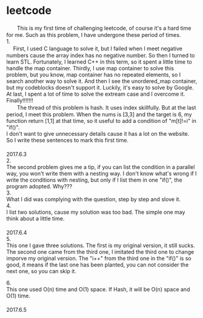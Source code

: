 # leetcode<br>
　　This is my first time of challenging leetcode, of course it's a hard time for me. Such as this problem, I have undergone these period of times.<br>
1.<br>　
First, I used C language to solve it, but I failed when I meet negative numbers cause the array index has no negative number. So then I turned to learn STL. Fortunately, I learned C++ in this term, so it spent a little time to handle the map container. Thirdly, I use map container to solve this problem, but you know, map container has no repeated elements, so I search another way to solve it. And then I see the unordered_map container, but my codeblocks doesn't support it. Luckily, it's easy to solve by Google. At last, I spent a lot of time to solve the extream case and I overcome it. Finally!!!!!!!<br>
　　The thread of this problem is hash. It uses index skillfully. But at the last period, I meet this problem. When the nums is [3,3] and the target is 6, my function return [1,1] at that time, so it useful to add a condition of "m[t]!=i" in "if()".<br>
I don't want to give unnecessary details cause it has a lot on the website. So I write these sentences to mark this first time.<br>
　　　　　　　　　　　　　　　　　　　　　　　　　　　　　　　　　　　　　　　　　　　　　　　　　　　2017.6.3<br>
2.<br>
The second problem gives me a tip, if you can list the condition in a parallel way, you won't write them with a nesting way. I don't know what's wrong if I write the conditions with nesting, but only if I list them in one "if()", the program adopted. Why???<br>
3.<br>
What I did was complying with the question, step by step and slove it.<br>
4.<br>
I list two solutions, cause my solution was too bad. The simple one may think about a little time.<br>
　　　　　　　　　　　　　　　　　　　　　　　　　　　　　　　　　　　　　　　　　　　　　　　　　　　2017.6.4<br>
5.<br>
This one I gave three solutions. The first is my original version, it still sucks. The second one came from the third one, I imitated the third one to change imporve my original version. The "i++" from the third one in the "if()" is so good, it means if the last one has been planted, you can not consider the next one, so you can skip it.<br>

6.<br>
This one used O(n) time and O(1) space. If Hash, it will be O(n) space and O(1) time.
　　　　　　　　　　　　　　　　　　　　　　　　　　　　　　　　　　　　　　　　　　　　　　　　　　　2017.6.5<br>
